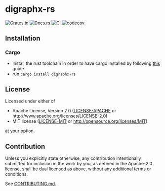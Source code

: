 # digraphx-rs

[![Crates.io](https://img.shields.io/crates/v/digraphx-rs.svg)](https://crates.io/crates/digraphx-rs)
[![Docs.rs](https://docs.rs/digraphx-rs/badge.svg)](https://docs.rs/digraphx-rs)
[![CI](https://github.com/luk036/digraphx-rs/workflows/CI/badge.svg)](https://github.com/luk036/digraphx-rs/actions)
[![codecov](https://codecov.io/gh/luk036/digraphx-rs/branch/main/graph/badge.svg?token=bamdGjpTmm)](https://codecov.io/gh/luk036/digraphx-rs)

## Installation

### Cargo

* Install the rust toolchain in order to have cargo installed by following
  [this](https://www.rust-lang.org/tools/install) guide.
* run `cargo install digraphx-rs`

## License

Licensed under either of

 * Apache License, Version 2.0
   ([LICENSE-APACHE](LICENSE-APACHE) or http://www.apache.org/licenses/LICENSE-2.0)
 * MIT license
   ([LICENSE-MIT](LICENSE-MIT) or http://opensource.org/licenses/MIT)

at your option.

## Contribution

Unless you explicitly state otherwise, any contribution intentionally submitted
for inclusion in the work by you, as defined in the Apache-2.0 license, shall be
dual licensed as above, without any additional terms or conditions.

See [CONTRIBUTING.md](CONTRIBUTING.md).
